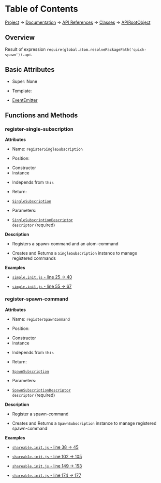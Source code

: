 # Table of Contents
[Project](https://github.com/ksxatompackages/quick-spawn) → [Documentation](../..) → [API References](..) → [Classes](.) → [APIRootObject](./api.md)

## Overview

Result of expression `require(global.atom.resolvePackagePath('quick-spawn')).api`.

## Basic Attributes

 * Super: None

 * Template:
  - [EventEmitter](../templates/event-emitter.md)

## Functions and Methods

### register-single-subscription

**Attributes**

 * Name: `registerSingleSubscription`

 * Position:
  - Constructor
  - Instance

 * Independs from `this`

 * Return:
  - [`SingleSubscription`](./single-subscription.md)

 * Parameters:
  - <code>[SingleSubscriptionDescriptor](../structures/single-subscription-descriptor.md) descriptor</code> (required)

**Description**

 * Registers a spawn-command and an atom-command

 * Creates and Returns a `SingleSubscription` instance to manage registered commands

**Examples**

 * [`simple.init.js` - line 25 → 40](https://github.com/ksxatompackages/quick-spawn/blob/latest/examples/simple.init.js#L25-L40)

 * [`simple.init.js` - line 55 → 67](https://github.com/ksxatompackages/quick-spawn/blob/latest/examples/simple.init.js#L55-L67)

### register-spawn-command

**Attributes**

 * Name: `registerSpawnCommand`

 * Position:
  - Constructor
  - Instance

 * Independs from `this`

 * Return:
  - [`SpawnSubscription`](./spawn-subscription.md)

 * Parameters:
  - <code>[SpawnSubscriptionDescriptor](../structures/spawn-command-descriptor.md) descriptor</code> (required)

**Description**

 * Register a spawn-command

 * Creates and Returns a `SpawnSubscription` instance to manage registered spawn-command

**Examples**

 * [`shareable.init.js` - line 38 → 45](https://github.com/ksxatompackages/quick-spawn/blob/latest/examples/shareable.init.js#L38-L45)

 * [`shareable.init.js` - line 102 → 105](https://github.com/ksxatompackages/quick-spawn/blob/latest/examples/shareable.init.js#L102-L105)

 * [`shareable.init.js` - line 149 → 153](https://github.com/ksxatompackages/quick-spawn/blob/latest/examples/shareable.init.js#L149-L153)

 * [`shareable.init.js` - line 174 → 177](https://github.com/ksxatompackages/quick-spawn/blob/latest/examples/shareable.init.js#L174-L177)
